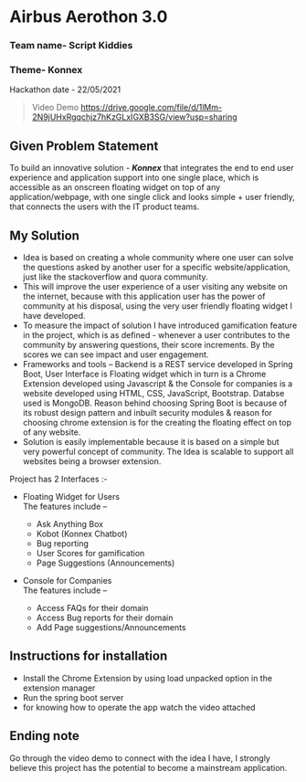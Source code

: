 # Airbus Aerothon 3.0
### Team name- Script Kiddies
### Theme- Konnex
Hackathon date - 22/05/2021  

> Video Demo https://drive.google.com/file/d/1lMm-2N9jUHxRgqchjz7hKzGLxIGXB3SG/view?usp=sharing

## Given Problem Statement

To build an innovative solution - ***Konnex*** that integrates the end to end user experience and application support into one single place, which is accessible as an onscreen floating widget on top of any application/webpage, with one single click and looks simple + user friendly, that connects the users with the IT product teams.

## My Solution

- Idea is based on creating a whole community where one user can solve the questions asked by another user for a specific website/application, just like the stackoverflow and quora community.
- This will improve the user experience of a user visiting any website on the internet, because with this application user has the power of community at his disposal, using the very user friendly floating widget I have developed.
- To measure the impact of solution I have introduced gamification feature in the project, which is as defined - whenever a user contributes to the community by answering questions, their score increments. By the scores we can see impact and user engagement.
- Frameworks and tools – Backend is a REST service developed in Spring Boot, User Interface is Floating widget which in turn is a Chrome Extension developed using Javascript & the Console for companies is a website developed using HTML, CSS, JavaScript, Bootstrap. Databse used is MongoDB. Reason behind choosing Spring Boot is because of its robust design pattern and inbuilt security modules & reason for choosing chrome extension is for the creating the floating effect on top of any website.
- Solution is easily implementable because it is based on a simple but very powerful concept of community. The Idea is scalable to support all websites being a browser extension.

Project has 2 Interfaces :-

- Floating Widget for Users  
  The features include –
    - Ask Anything Box
    - Kobot (Konnex Chatbot)
    - Bug reporting
    - User Scores for gamification
    - Page Suggestions (Announcements)

- Console for Companies  
  The features include –
    - Access FAQs for their domain
    - Access Bug reports for their domain
    - Add Page suggestions/Announcements

## Instructions for installation

- Install the Chrome Extension by using load unpacked option in the extension manager
- Run the spring boot server
- for knowing how to operate the app watch the video attached

## Ending note

Go through the video demo to connect with the idea I have, I strongly believe this project has the potential to become a mainstream application.

